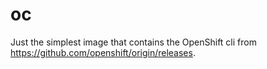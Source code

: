 # oc

Just the simplest image that contains the OpenShift cli
from https://github.com/openshift/origin/releases.
